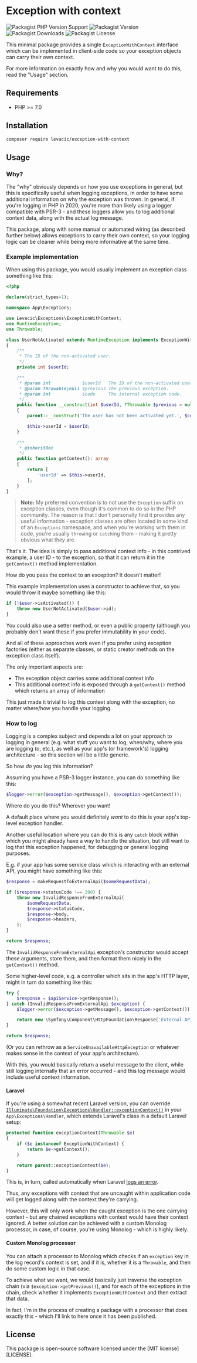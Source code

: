 # Exception with context

![Packagist PHP Version Support](https://img.shields.io/packagist/php-v/levacic/exception-with-context)
![Packagist Version](https://img.shields.io/packagist/v/levacic/exception-with-context)
![Packagist Downloads](https://img.shields.io/packagist/dt/levacic/exception-with-context)
![Packagist License](https://img.shields.io/packagist/l/levacic/exception-with-context)

This minimal package provides a single `ExceptionWithContext` interface which can be implemented in client-side code so your exception objects can carry their own context.

For more information on exactly how and why you would want to do this, read the "Usage" section.

## Requirements

- PHP >= 7.0

## Installation

```sh
composer require levacic/exception-with-context
```

## Usage

### Why?

The "why" obviously depends on how you use exceptions in general, but this is specifically useful when logging exceptions, in order to have some additional information on why the exception was thrown. In general, if you're logging in PHP in 2020, you're more than likely using a logger compatible with PSR-3 - and these loggers allow you to log additional context data, along with the actual log message.

This package, along with some manual or automated wiring (as described further below) allows exceptions to carry their own context, so your logging logic can be cleaner while being more informative at the same time.

### Example implementation

When using this package, you would usually implement an exception class something like this:

```php
<?php

declare(strict_types=1);

namespace App\Exceptions;

use Levacic\Exceptions\ExceptionWithContext;
use RuntimeException;
use Throwable;

class UserNotActivated extends RuntimeException implements ExceptionWithContext
{
    /**
     * The ID of the non-activated user.
     */
    private int $userId;

    /**
     * @param int            $userId   The ID of the non-activated user.
     * @param Throwable|null $previous The previous exception.
     * @param int            $code     The internal exception code.
     */
    public function __construct(int $userId, ?Throwable $previous = null, int $code = 0)
    {
        parent::__construct('The user has not been activated yet.', $code, $previous);

        $this->userId = $userId;
    }

    /**
     * @inheritDoc
     */
    public function getContext(): array
    {
        return [
            'userId' => $this->userId,
        ];
    }
}
```

> **Note:** My preferred convention is to not use the `Exception` suffix on exception classes, even though it's common to do so in the PHP community. The reason is that I don't personally find it provides any useful information - exception classes are often located in some kind of an `Exceptions` namespace, and when you're working with them in code, you're usually `throw`ing or `catch`ing them - making it pretty obvious what they are.

That's it. The idea is simply to pass additional context info - in this contrived example, a user ID - to the exception, so that it can return it in the `getContext()` method implementation.

How do you pass the context to an exception? It doesn't matter!

This example implementation uses a constructor to achieve that, so you would throw it maybe something like this:

```php
if (!$user->isActivated()) {
    throw new UserNotActivated($user->id);
}
```

You could also use a setter method, or even a public property (although you probably don't want these if you prefer immutability in your code).

And all of these approaches work even if you prefer using exception factories (either as separate classes, or static creator methods on the exception class itself).

The only important aspects are:

- The exception object carries some additional context info
- This additional context info is exposed through a `getContext()` method which returns an array of information

This just made it trivial to log this context along with the exception, no matter where/how you handle your logging.

### How to log

Logging is a complex subject and depends a lot on your approach to logging in general (e.g. what stuff you want to log, when/why, where you are logging _to_, etc.), as well as your app's (or framework's) logging architecture - so this section will be a little generic.

So how _do_ you log this information?

Assuming you have a PSR-3 logger instance, you can do something like this:

```php
$logger->error($exception->getMessage(), $exception->getContext());
```

Where do you do this? Wherever you want!

A default place where you would definitely _want_ to do this is your app's top-level exception handler.

Another useful location where you can do this is any `catch` block within which you might already have a way to handle the situation, but still want to log that this exception happened, for debugging or general logging purposes.

E.g. if your app has some service class which is interacting with an external API, you might have something like this:

```php
$response = makeRequestToExternalApi($someRequestData);

if ($response->statusCode !== 200) {
    throw new InvalidResponseFromExternalApi(
        $someRequestData,
        $response->statusCode,
        $response->body,
        $response->headers,
    );
}

return $response;
```

The `InvalidResponseFromExternalApi` exception's constructor would accept these arguments, store them, and then format them nicely in the `getContext()` method.

Some higher-level code, e.g. a controller which sits in the app's HTTP layer, might in turn do something like this:

```php
try {
    $response = $apiService->getResponse();
} catch (InvalidResponseFromExternalApi $exception) {
    $logger->error($exception->getMessage(), $exception->getContext());

    return new \Symfony\Component\HttpFoundation\Response('External API is currently unavailable.', 503);
}

return $response;
```

(Or you can rethrow as a `ServiceUnavailableHttpException` or whatever makes sense in the context of your app's architecture).

With this, you would basically return a useful message to the client, while still logging internally that an error occurred - and this log message would include useful context information.

#### Laravel

If you're using a somewhat recent Laravel version, you can override [`Illuminate\Foundation\Exceptions\Handler::exceptionContext()`](https://github.com/laravel/framework/blob/2c9c12c5e41b3f13bcf9d7374417c0d211ae4dd9/src/Illuminate/Foundation/Exceptions/Handler.php#L269-L278) in your `App\Exceptions\Handler`, which extends Laravel's class in a default Laravel setup:

```php
protected function exceptionContext(Throwable $e)
{
    if ($e instanceof ExceptionWithContext) {
        return $e->getContext();
    }

    return parent::exceptionContext($e);
}
```

This is, in turn, called automatically when Laravel [logs an error](https://github.com/laravel/framework/blob/2c9c12c5e41b3f13bcf9d7374417c0d211ae4dd9/src/Illuminate/Foundation/Exceptions/Handler.php#L233-L240).

Thus, any exceptions with context that are uncaught within application code will get logged along with the context they're carrying.

However, this will only work when the caught exception is the one carrying context - but any chained exceptions with context would have their context ignored. A better solution can be achieved with a custom Monolog processor, in case, of course, you're using Monolog - which is highly likely.

#### Custom Monolog processor

You can attach a processor to Monolog which checks if an `exception` key in the log record's context is set, and if it is, whether it is a `Throwable`, and then do some custom logic in that case.

To achieve what we want, we would basically just traverse the exception chain (via `$exception->getPrevious()`), and for each of the exceptions in the chain, check whether it implements `ExceptionWithContext` and then extract that data.

In fact, I'm in the process of creating a package with a processor that does exactly this - which I'll link to here once it has been published.

## License

This package is open-source software licensed under the [MIT license][LICENSE].
